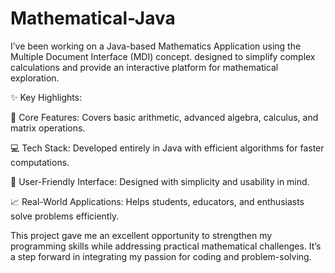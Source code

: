 # Mathematical-Java

I’ve been working on a Java-based Mathematics Application using the Multiple Document Interface (MDI) concept. designed to simplify complex calculations and provide an interactive platform for mathematical exploration.



✨ Key Highlights:

🌟 Core Features: Covers basic arithmetic, advanced algebra, calculus, and matrix operations.

💻 Tech Stack: Developed entirely in Java with efficient algorithms for faster computations.

🎨 User-Friendly Interface: Designed with simplicity and usability in mind.

📈 Real-World Applications: Helps students, educators, and enthusiasts solve problems efficiently.

This project gave me an excellent opportunity to strengthen my programming skills while addressing practical mathematical challenges. It’s a step forward in integrating my passion for coding and problem-solving.
